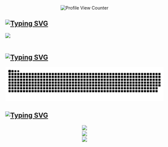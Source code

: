 <div align="center">
  <!-- https://github.com/antonkomarev/github-profile-views-counter -->
  <img src="https://komarev.com/ghpvc/?username=your-github-username&color=blueviolet" alt="Profile View Counter">
</div>

<!-- https://readme-typing-svg.herokuapp.com/demo/ -->
<!-- Contact -->
## [![Typing SVG](https://readme-typing-svg.herokuapp.com?font=Fira+Code&size=24&pause=1000&vCenter=true&height=25&lines=Contact)](https://git.io/typing-svg)

<div> 
  <a href="https://www.linkedin.com/in/michel-dekiere/" target="_blank"><img src="https://img.shields.io/badge/-LinkedIn-%230077B5?style=for-the-badge&logo=linkedin&logoColor=white" target="_blank"></a> 
  <!-- <a href="https://instagram.com/michel_dekiere" target="_blank"><img src="https://img.shields.io/badge/-Instagram-%23E4405F?style=for-the-badge&logo=instagram&logoColor=white" target="_blank"></a>
  <a href = "mailto: dekiere.michel@gmail.com"><img src="https://img.shields.io/badge/-Gmail-%23333?style=for-the-badge&logo=gmail&logoColor=white" target="_blank"></a> -->
 </br>
</br>

<!-- Contribution Graph -->
## [![Typing SVG](https://readme-typing-svg.herokuapp.com?font=Fira+Code&size=24&pause=1000&vCenter=true&height=25&lines=Contribution%20Graph)](https://git.io/typing-svg)

![Snake animation](https://github.com/MichelDekiere/MichelDekiere/blob/output/github-contribution-grid-snake.svg)

<!-- Stats -->
## [![Typing SVG](https://readme-typing-svg.herokuapp.com?font=Fira+Code&size=24&pause=1000&vCenter=true&height=25&lines=Stats)](https://git.io/typing-svg)

<!-- GitHub Stats -->
<!-- # source https://github.com/anuraghazra/github-readme-stats#github-stats-card -->
<!-- # cool theme's -> radical, synthwave, tokyonight -->
<div align="center">
 <img align="center" height="195px" src="https://github-readme-stats-green-gamma-47.vercel.app/api?username=MichelDekiere&show_icons=true&count_private=true&theme=radical" />
</div>

<!-- Streak Stats -->
<!-- # source https://github.com/DenverCoder1/github-readme-streak-stats -->
<div align="center">
 <img align="center" height="195px" src="http://github-readme-streak-stats.herokuapp.com?user=MichelDekiere&theme=radical" />
</div>

<!-- Most Used Languages -->
<div align="center">
 <img align="center" height="195px" src="https://github-readme-stats-green-gamma-47.vercel.app/api/top-langs/?username=MichelDekiere&layout=compact&exclude_repo=github-readme-stats,ActionCommandGame,Datascience-for-macro-economics&hide=Jupyter%20Notebook&theme=radical" />
</div>


</div>
